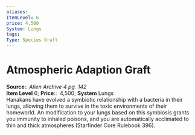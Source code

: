 ```yaml
---
aliases: 
ItemLevel: 6
price: 4,500
System: Lungs
tags: 
Type: Species Graft
---
```


# Atmospheric Adaption Graft

**Source**:: _Alien Archive 4 pg. 142_  
**Item Level** 6;
**Price**::  4,500; **System** Lungs  
Hanakans have evolved a symbiotic relationship with a bacteria in their lungs, allowing them to survive in the toxic environments of their homeworld. An modification to your lungs based on this symbiosis grants you immunity to inhaled poisons, and you are automatically acclimated to thin and thick atmospheres (Starfinder Core Rulebook 396).
